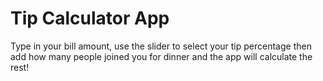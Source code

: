 # Tip Calculator App


Type in your bill amount, use the slider to select your tip percentage then add how many people joined you for dinner and the app will calculate the rest!
